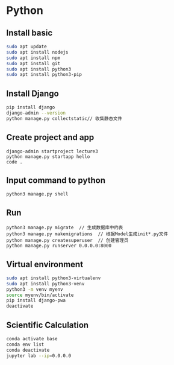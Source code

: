 # Python
## Install basic
```sh
sudo apt update
sudo apt install nodejs
sudo apt install npm
sudo apt install git
sudo apt install python3 
sudo apt install python3-pip
```
## Install Django
```sh
pip install django
django-admin --version
python manage.py collectstatic// 收集静态文件
```
## Create project and app
```
django-admin startproject lecture3
python manage.py startapp hello
code .
```
## Input command to python
```
python3 manage.py shell
```
## Run
```
python3 manage.py migrate  // 生成数据库中的表
python3 manage.py makemigrations  // 根据Model生成init*.py文件
python manage.py createsuperuser  // 创建管理员
python manage.py runserver 0.0.0.0:8000
```
## Virtual environment
```sh
sudo apt install python3-virtualenv
sudo apt install python3-venv
python3 -m venv myenv
source myenv/bin/activate
pip install django-pwa
deactivate
```

## Scientific Calculation
```sh
conda activate base
conda env list
conda deactivate
jupyter lab --ip=0.0.0.0
```
